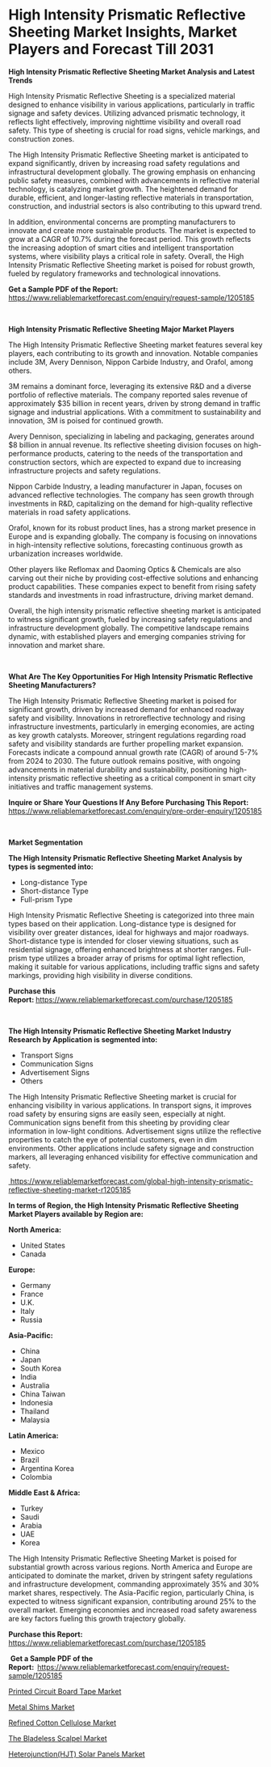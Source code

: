 <p><h1>High Intensity Prismatic Reflective Sheeting Market Insights, Market Players and Forecast Till 2031</h1></p><p><strong>High Intensity Prismatic Reflective Sheeting Market Analysis and Latest Trends</strong></p>
<p><p>High Intensity Prismatic Reflective Sheeting is a specialized material designed to enhance visibility in various applications, particularly in traffic signage and safety devices. Utilizing advanced prismatic technology, it reflects light effectively, improving nighttime visibility and overall road safety. This type of sheeting is crucial for road signs, vehicle markings, and construction zones.</p><p>The High Intensity Prismatic Reflective Sheeting market is anticipated to expand significantly, driven by increasing road safety regulations and infrastructural development globally. The growing emphasis on enhancing public safety measures, combined with advancements in reflective material technology, is catalyzing market growth. The heightened demand for durable, efficient, and longer-lasting reflective materials in transportation, construction, and industrial sectors is also contributing to this upward trend.</p><p>In addition, environmental concerns are prompting manufacturers to innovate and create more sustainable products. The market is expected to grow at a CAGR of 10.7% during the forecast period. This growth reflects the increasing adoption of smart cities and intelligent transportation systems, where visibility plays a critical role in safety. Overall, the High Intensity Prismatic Reflective Sheeting market is poised for robust growth, fueled by regulatory frameworks and technological innovations.</p></p>
<p><strong>Get a Sample PDF of the Report:&nbsp;</strong> <a href="https://www.reliablemarketforecast.com/enquiry/request-sample/1205185?utm_campaign=1167&utm_medium=2&utm_source=Github&utm_content=ia&utm_term=10112024&utm_id=high-intensity-prismatic-reflective-sheeting">https://www.reliablemarketforecast.com/enquiry/request-sample/1205185</a></p>
<p>&nbsp;</p>
<p><strong>High Intensity Prismatic Reflective Sheeting Major Market Players</strong></p>
<p><p>The High Intensity Prismatic Reflective Sheeting market features several key players, each contributing to its growth and innovation. Notable companies include 3M, Avery Dennison, Nippon Carbide Industry, and Orafol, among others.</p><p>3M remains a dominant force, leveraging its extensive R&D and a diverse portfolio of reflective materials. The company reported sales revenue of approximately $35 billion in recent years, driven by strong demand in traffic signage and industrial applications. With a commitment to sustainability and innovation, 3M is poised for continued growth.</p><p>Avery Dennison, specializing in labeling and packaging, generates around $8 billion in annual revenue. Its reflective sheeting division focuses on high-performance products, catering to the needs of the transportation and construction sectors, which are expected to expand due to increasing infrastructure projects and safety regulations.</p><p>Nippon Carbide Industry, a leading manufacturer in Japan, focuses on advanced reflective technologies. The company has seen growth through investments in R&D, capitalizing on the demand for high-quality reflective materials in road safety applications.</p><p>Orafol, known for its robust product lines, has a strong market presence in Europe and is expanding globally. The company is focusing on innovations in high-intensity reflective solutions, forecasting continuous growth as urbanization increases worldwide.</p><p>Other players like Reflomax and Daoming Optics & Chemicals are also carving out their niche by providing cost-effective solutions and enhancing product capabilities. These companies expect to benefit from rising safety standards and investments in road infrastructure, driving market demand.</p><p>Overall, the high intensity prismatic reflective sheeting market is anticipated to witness significant growth, fueled by increasing safety regulations and infrastructure development globally. The competitive landscape remains dynamic, with established players and emerging companies striving for innovation and market share.</p></p>
<p>&nbsp;</p>
<p><strong>What Are The Key Opportunities For High Intensity Prismatic Reflective Sheeting Manufacturers?</strong></p>
<p><p>The High Intensity Prismatic Reflective Sheeting market is poised for significant growth, driven by increased demand for enhanced roadway safety and visibility. Innovations in retroreflective technology and rising infrastructure investments, particularly in emerging economies, are acting as key growth catalysts. Moreover, stringent regulations regarding road safety and visibility standards are further propelling market expansion. Forecasts indicate a compound annual growth rate (CAGR) of around 5-7% from 2024 to 2030. The future outlook remains positive, with ongoing advancements in material durability and sustainability, positioning high-intensity prismatic reflective sheeting as a critical component in smart city initiatives and traffic management systems.</p></p>
<p><strong>Inquire or Share Your Questions If Any Before Purchasing This Report:</strong> <a href="https://www.reliablemarketforecast.com/enquiry/pre-order-enquiry/1205185?utm_campaign=1167&utm_medium=2&utm_source=Github&utm_content=ia&utm_term=10112024&utm_id=high-intensity-prismatic-reflective-sheeting">https://www.reliablemarketforecast.com/enquiry/pre-order-enquiry/1205185</a></p>
<p>&nbsp;</p>
<p><strong>Market Segmentation</strong></p>
<p><strong>The High Intensity Prismatic Reflective Sheeting Market Analysis by types is segmented into:</strong></p>
<p><ul><li>Long-distance Type</li><li>Short-distance Type</li><li>Full-prism Type</li></ul></p>
<p><p>High Intensity Prismatic Reflective Sheeting is categorized into three main types based on their application. Long-distance type is designed for visibility over greater distances, ideal for highways and major roadways. Short-distance type is intended for closer viewing situations, such as residential signage, offering enhanced brightness at shorter ranges. Full-prism type utilizes a broader array of prisms for optimal light reflection, making it suitable for various applications, including traffic signs and safety markings, providing high visibility in diverse conditions.</p></p>
<p><strong>Purchase this Report:&nbsp;</strong><a href="https://www.reliablemarketforecast.com/purchase/1205185?utm_campaign=1167&utm_medium=2&utm_source=Github&utm_content=ia&utm_term=10112024&utm_id=high-intensity-prismatic-reflective-sheeting">https://www.reliablemarketforecast.com/purchase/1205185</a></p>
<p>&nbsp;</p>
<p><strong>The High Intensity Prismatic Reflective Sheeting Market Industry Research by Application is segmented into:</strong></p>
<p><ul><li>Transport Signs</li><li>Communication Signs</li><li>Advertisement Signs</li><li>Others</li></ul></p>
<p><p>The High Intensity Prismatic Reflective Sheeting market is crucial for enhancing visibility in various applications. In transport signs, it improves road safety by ensuring signs are easily seen, especially at night. Communication signs benefit from this sheeting by providing clear information in low-light conditions. Advertisement signs utilize the reflective properties to catch the eye of potential customers, even in dim environments. Other applications include safety signage and construction markers, all leveraging enhanced visibility for effective communication and safety.</p></p>
<p><a href="https://www.reliablemarketforecast.com/global-high-intensity-prismatic-reflective-sheeting-market-r1205185?utm_campaign=1167&utm_medium=2&utm_source=Github&utm_content=ia&utm_term=10112024&utm_id=high-intensity-prismatic-reflective-sheeting">&nbsp;https://www.reliablemarketforecast.com/global-high-intensity-prismatic-reflective-sheeting-market-r1205185</a></p>
<p><strong>In terms of Region, the High Intensity Prismatic Reflective Sheeting Market Players available by Region are:</strong></p>
<p>
    <p> <strong> North America: </strong>
        <ul>
            <li>United States</li>
            <li>Canada</li>
        </ul>
        </p> 
    <p> <strong> Europe: </strong>
        <ul>
            <li>Germany</li>
            <li>France</li>
            <li>U.K.</li>
            <li>Italy</li>
            <li>Russia</li>
        </ul>
        </p> 
    <p> <strong> Asia-Pacific: </strong>
        <ul>
            <li>China</li>
            <li>Japan</li>
            <li>South Korea</li>
            <li>India</li>
            <li>Australia</li>
            <li>China Taiwan</li>
            <li>Indonesia</li>
            <li>Thailand</li>
            <li>Malaysia</li>
        </ul>
        </p> 
    <p> <strong> Latin America: </strong>
        <ul>
            <li>Mexico</li>
            <li>Brazil</li>
            <li>Argentina Korea</li>
            <li>Colombia</li>
        </ul>
        </p> 
    <p> <strong> Middle East & Africa: </strong>
        <ul>
            <li>Turkey</li>
            <li>Saudi</li>
            <li>Arabia</li>
            <li>UAE</li>
            <li>Korea</li>
        </ul>
    </p>
    </p>
<p><p>The High Intensity Prismatic Reflective Sheeting Market is poised for substantial growth across various regions. North America and Europe are anticipated to dominate the market, driven by stringent safety regulations and infrastructure development, commanding approximately 35% and 30% market shares, respectively. The Asia-Pacific region, particularly China, is expected to witness significant expansion, contributing around 25% to the overall market. Emerging economies and increased road safety awareness are key factors fueling this growth trajectory globally.</p></p>
<p><strong>Purchase this Report: </strong><a href="https://www.reliablemarketforecast.com/purchase/1205185?utm_campaign=1167&utm_medium=2&utm_source=Github&utm_content=ia&utm_term=10112024&utm_id=high-intensity-prismatic-reflective-sheeting">https://www.reliablemarketforecast.com/purchase/1205185</a></p>
<p>&nbsp;<strong>Get a Sample PDF of the Report:&nbsp;&nbsp;</strong><a href="https://www.reliablemarketforecast.com/enquiry/request-sample/1205185?utm_campaign=1167&utm_medium=2&utm_source=Github&utm_content=ia&utm_term=10112024&utm_id=high-intensity-prismatic-reflective-sheeting">https://www.reliablemarketforecast.com/enquiry/request-sample/1205185</a></p>
<p><strong></strong></p>
<p><p><a href="https://github.com/kaceycoody4m/Market-Research-Report-List-1/blob/main/printed-circuit-board-tape-market.md?utm_campaign=1167&utm_medium=2&utm_source=Github&utm_content=ia&utm_term=10112024&utm_id=high-intensity-prismatic-reflective-sheeting">Printed Circuit Board Tape Market</a></p><p><a href="https://github.com/sharitatri97/Market-Research-Report-List-1/blob/main/metal-shims-market.md?utm_campaign=1167&utm_medium=2&utm_source=Github&utm_content=ia&utm_term=10112024&utm_id=high-intensity-prismatic-reflective-sheeting">Metal Shims Market</a></p><p><a href="https://www.linkedin.com/pulse/global-refined-cotton-cellulose-73-cagr-forecast-2024-2031-aufne?utm_campaign=1167&utm_medium=2&utm_source=Github&utm_content=ia&utm_term=10112024&utm_id=high-intensity-prismatic-reflective-sheeting">Refined Cotton Cellulose Market</a></p><p><a href="https://issuu.com/reportprime-2/docs/the-bladeless-scalpel-market-size-2_5292a529e11cdb?utm_campaign=1167&utm_medium=2&utm_source=Github&utm_content=ia&utm_term=10112024&utm_id=high-intensity-prismatic-reflective-sheeting">The Bladeless Scalpel Market</a></p><p><a href="https://www.linkedin.com/pulse/heterojunctionhjt-solar-panels-market-forecasts-trends-igxee?utm_campaign=1167&utm_medium=2&utm_source=Github&utm_content=ia&utm_term=10112024&utm_id=high-intensity-prismatic-reflective-sheeting">Heterojunction(HJT) Solar Panels Market</a></p></p>